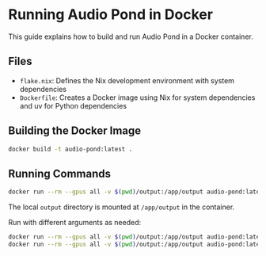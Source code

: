 # Running Audio Pond in Docker

This guide explains how to build and run Audio Pond in a Docker container.

## Files

- `flake.nix`: Defines the Nix development environment with system dependencies
- `Dockerfile`: Creates a Docker image using Nix for system dependencies and uv for Python dependencies

## Building the Docker Image

```bash
docker build -t audio-pond:latest .
```

## Running Commands

```bash
docker run --rm --gpus all -v $(pwd)/output:/app/output audio-pond:latest https://www.youtube.com/watch?v=your-video-id
```

The local `output` directory is mounted at `/app/output` in the container.

Run with different arguments as needed:

```bash
docker run --rm --gpus all -v $(pwd)/output:/app/output audio-pond:latest --audio-file /app/output/your-audio-file.wav
docker run --rm --gpus all -v $(pwd)/output:/app/output audio-pond:latest --help
```
